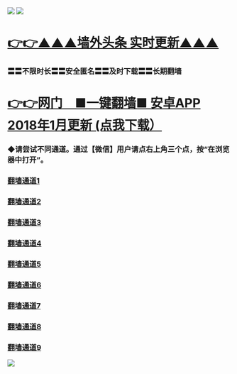<tr>
    <td align=center><img src="https://github.com/gyhhx/image-upload/blob/master/gy2-1.jpg" /></td>
 </tr> 
<tr>
  <td align=center><img src="https://github.com/gyhhx/image-upload/blob/master/%E5%BE%AE%E4%BF%A1%E8%AF%B4%E6%98%8E4.jpg" /></td>  
</tr>

 # <a href="http://euojhg.gv.chorus.si/show.htm?ogNews&from=gy">👉👉▲▲▲墙外头条  实时更新▲▲▲</a>

### 〓〓不限时长〓〓安全匿名〓〓及时下载〓〓长期翻墙
# <a href="http://t.cn/RE4dZX1">👉👉网门　■一键翻墙■ 安卓APP 2018年1月更新 (点我下载）</a>

### ◆请尝试不同通道。通过【微信】用户请点右上角三个点，按“在浏览器中打开”。
   ###  <a target="_blank" href="https://s3.ap-south-1.amazonaws.com/ogatem/show.htm?from=gy">翻墙通道1</a>
   ###  <a target="_blank" href="https://s3.ap-northeast-2.amazonaws.com/ogates/show.htm?from=gy">翻墙通道2</a>
   ###  <a target="_blank" href="https://s3-ap-northeast-1.amazonaws.com/ogatet/show.htm?from=gy">翻墙通道3</a><br/>
   ###  <a target="_blank" href="https://s3-us-west-1.amazonaws.com/ogaten/show.htm?from=gy">翻墙通道4</a>
   ###  <a target="_blank" href="https://s3.us-east-2.amazonaws.com/ogateh/show.htm?from=gy">翻墙通道5</a>
   ###  <a target="_blank" href="https://s3.eu-central-1.amazonaws.com/ogatef/show.htm?from=gy">翻墙通道6</a><br/>   
   ###  <a target="_blank" href="https://s3.eu-west-2.amazonaws.com/ogatel/show.htm?from=gy">翻墙通道7</a>
   ###  <a target="_blank" href="https://s3.ca-central-1.amazonaws.com/ogatec/show.htm?from=gy">翻墙通道8</a>
   ###  <a target="_blank" href="https://s3-ap-southeast-2.amazonaws.com/ogatey/show.htm?from=gy">翻墙通道9</a>

<tr>
  <td align=center><img src=" https://github.com/gyhhx/image-upload/blob/master/ogate-c.JPG" /></td>  
</tr>
